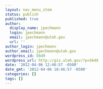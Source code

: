 ```yaml
---
layout: nav_menu_item
status: publish
published: true
author:
  display_name: jpechmann
  login: jpechmann
  email: jpechmann@utah.gov
  url: ''
author_login: jpechmann
author_email: jpechmann@utah.gov
wordpress_id: 5649
wordpress_url: http://gis.utah.gov/?p=5649
date: '2012-04-06 12:46:57 -0500'
date_gmt: '2012-04-06 18:46:57 -0500'
categories: []
tags: []
---
```


